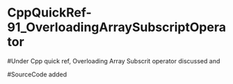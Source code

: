 # CppQuickRef-91_OverloadingArraySubscriptOperator

#Under Cpp quick ref, Overloading Array Subscrit operator discussed and

#SourceCode added

